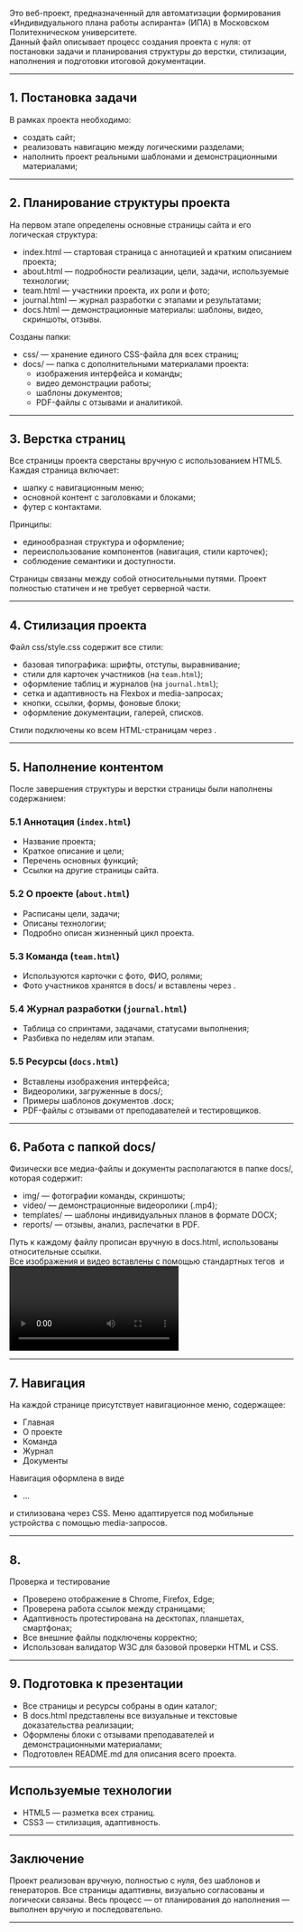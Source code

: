
Это веб-проект, предназначенный для автоматизации формирования «Индивидуального плана работы аспиранта» (ИПА) в Московском Политехническом университете.  
Данный файл описывает процесс создания проекта с нуля: от постановки задачи и планирования структуры до верстки, стилизации, наполнения и подготовки итоговой документации.

---

## 1. Постановка задачи

В рамках проекта необходимо:

- создать сайт;
- реализовать навигацию между логическими разделами;
- наполнить проект реальными шаблонами и демонстрационными материалами;

---

## 2. Планирование структуры проекта

На первом этапе определены основные страницы сайта и его логическая структура:

- index.html — стартовая страница с аннотацией и кратким описанием проекта;
- about.html — подробности реализации, цели, задачи, используемые технологии;
- team.html — участники проекта, их роли и фото;
- journal.html — журнал разработки с этапами и результатами;
- docs.html — демонстрационные материалы: шаблоны, видео, скриншоты, отзывы.

Созданы папки:

- css/ — хранение единого CSS-файла для всех страниц;
- docs/ — папка с дополнительными материалами проекта:
  - изображения интерфейса и команды;
  - видео демонстрации работы;
  - шаблоны документов;
  - PDF-файлы с отзывами и аналитикой.

---

## 3. Верстка страниц

Все страницы проекта сверстаны вручную с использованием HTML5.  
Каждая страница включает:

- шапку с навигационным меню;
- основной контент с заголовками и блоками;
- футер с контактами.

Принципы:

- единообразная структура и оформление;
- переиспользование компонентов (навигация, стили карточек);
- соблюдение семантики и доступности.

Страницы связаны между собой относительными путями. Проект полностью статичен и не требует серверной части.

---

## 4. Стилизация проекта

Файл css/style.css содержит все стили:

- базовая типографика: шрифты, отступы, выравнивание;
- стили для карточек участников (на `team.html`);
- оформление таблиц и журналов (на `journal.html`);
- сетка и адаптивность на Flexbox и media-запросах;
- кнопки, ссылки, формы, фоновые блоки;
- оформление документации, галерей, списков.

Стили подключены ко всем HTML-страницам через <link>.

---

## 5. Наполнение контентом

После завершения структуры и верстки страницы были наполнены содержанием:

### 5.1 Аннотация (`index.html`)

- Название проекта;
- Краткое описание и цели;
- Перечень основных функций;
- Ссылки на другие страницы сайта.

### 5.2 О проекте (`about.html`)

- Расписаны цели, задачи;
- Описаны технологии;
- Подробно описан жизненный цикл проекта.

### 5.3 Команда (`team.html`)

- Используются карточки с фото, ФИО, ролями;
- Фото участников хранятся в docs/ и вставлены через <img>.

### 5.4 Журнал разработки (`journal.html`)

- Таблица со спринтами, задачами, статусами выполнения;
- Разбивка по неделям или этапам.

### 5.5 Ресурсы (`docs.html`)

- Вставлены изображения интерфейса;
- Видеоролики, загруженные в docs/;
- Примеры шаблонов документов .docx;
- PDF-файлы с отзывами от преподавателей и тестировщиков.

---

## 6. Работа с папкой docs/

Физически все медиа-файлы и документы располагаются в папке docs/, которая содержит:

- img/ — фотографии команды, скриншоты;
- video/ — демонстрационные видеоролики (.mp4);
- templates/ — шаблоны индивидуальных планов в формате DOCX;
- reports/ — отзывы, анализ, распечатки в PDF.

Путь к каждому файлу прописан вручную в docs.html, использованы относительные ссылки.  
Все изображения и видео вставлены с помощью стандартных тегов <img> и <video> с fallback для браузеров.

---

## 7. Навигация

На каждой странице присутствует навигационное меню, содержащее:

- Главная
- О проекте
- Команда
- Журнал
- Документы

Навигация оформлена в виде <nav><ul><li>...</li></ul></nav> и стилизована через CSS. Меню адаптируется под мобильные устройства с помощью media-запросов.

---

## 8.

Проверка и тестирование

- Проверено отображение в Chrome, Firefox, Edge;
- Проверена работа ссылок между страницами;
- Адаптивность протестирована на десктопах, планшетах, смартфонах;
- Все внешние файлы подключены корректно;
- Использован валидатор W3C для базовой проверки HTML и CSS.

---

## 9. Подготовка к презентации

- Все страницы и ресурсы собраны в один каталог;
- В docs.html представлены все визуальные и текстовые доказательства реализации;
- Оформлены блоки с отзывами преподавателей и демонстрационными материалами;
- Подготовлен README.md для описания всего проекта.

---

## Используемые технологии

- HTML5 — разметка всех страниц.
- CSS3 — стилизация, адаптивность.

---

## Заключение

Проект реализован вручную, полностью с нуля, без шаблонов и генераторов. Все страницы адаптивны, визуально согласованы и логически связаны. Весь процесс — от планирования до наполнения — выполнен вручную и последовательно.

---
